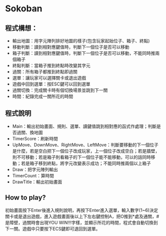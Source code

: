 # Sokoban
## 程式構想：
* 輸出地圖：用字元陣列排好地圖的樣子(包含玩家起始位子、箱子、終點)
* 移動判斷：讀到相對應鍵值時，判斷下一個位子是否可以移動
* 箱子判斷：讀到相對應鍵值時，判斷下一個位子是否可以移動，不能同時推兩個箱子
* 終點判斷：當箱子推到終點時改變其字元
* 過關：所有箱子都推到終點即過關
* 選單：讓玩家可以選擇關卡或退出遊戲
* 遊戲中回到選單：按ESC鍵可以回到選單
* 過關切換：完成關卡時有個切換場景並跳到下一關
* 時間：紀錄完成一關所花的時間

## 程式說明
* Main：輸出初始畫面、規則、選單、讀鍵值跳到相對應的函式作處理；判斷是否過關、換地圖
* TimerScore：刷新時間
* UpMove、DownMove、RightMove、LeftMove：判斷要移動的下一個位子是什麼，若是空白把下一個位子改成玩家，上一個位子改成空白；若是牆壁，則不可移動；若是箱子則看箱子的下一個位子能不能移動，可以的話同時移動；若是箱子移到終點，將字元改變表示成功；不能同時推兩個以上箱子
* Draw：把字元陣列輸出
* TimerCount：算時間
* DrawTitle：輸出初始畫面

## How to play?
初始畫面按下Enter後進入規則說明，再按下Enter進入選單，輸入數字(1~6)決定關卡或是退出遊戲，進入遊戲畫面後以上下左右鍵控制A，把O推到*處及通關，#是障壁，過關時會出現YOU WIN!!!字樣，並顯示所花的時間，程式會自動切換到下一關。遊戲中只要按下ECS鍵即可退回到選單。
